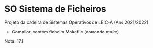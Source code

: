 # SO Sistema de Ficheiros

Projeto da cadeira de Sistemas Operativos de LEIC-A (Ano 2021/2022)

- Compilar: contém ficheiro Makefile (comando _make_)

Nota: 17.1
